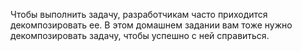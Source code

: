 Чтобы выполнить задачу, разработчикам часто приходится декомпозировать ее. В этом домашнем задании вам тоже нужно декомпозировать задачу, чтобы успешно с ней справиться.
